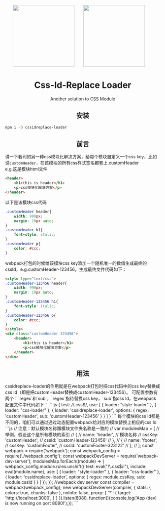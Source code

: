 <div align="center">
  <img width="200" height="200"
    src="https://worldvectorlogo.com/logos/html5.svg">
  <a href="https://github.com/webpack/webpack">
    <img width="200" height="200" vspace="" hspace="25"
      src="https://worldvectorlogo.com/logos/webpack.svg">
  </a>
  <h1>Css-Id-Replace Loader</h1>
  <p>Another solution to CSS Module<p>
</div>

<h2 align="center">安装</h2>

```bash
npm i -D cssidreplace-loader
```

<h2 align="center">前言</h2>

讲一下我司的另一种css模块化解决方案，给每个模块自定义一个css key，比如说`customHeader`，在该模块的所有css样式签名都套上.customHeader  
e.g.这是模块html文件
```html
<header>
	<h1>this is header</h1>
	<p>css模块化解决方案</p>
</header>
```
以下是该模块css代码
```css
.customHeader header{
	width: 990px;
	margin: 10px auto;
}
.customHeader h1{
	font-style: italic;
}
.customHeader p{
	color: #ccc;
}
```
webpack打包的时候给该模块css key添加一个随机唯一的数值生成最终的cssId，e.g.customHeader-123456，生成最终文件代码如下：
```html
<style type="text/css">
.customHeader-123456 header{
	width: 990px;
	margin: 10px auto;
}
.customHeader-123456 h1{
	font-style: italic;
}
.customHeader-123456 p{
	color: #ccc;
}
</style>
<div class="customHeader-123456">
	<header>
		<h1>this is header</h1>
		<p>css模块化解决方案</p>
	</header>
</div>
```

<h2 align="center">用法</h2>
cssidreplace-loader的作用就是在webpack打包时把css代码中的css key替换成css Id（即是把customHeader替换成customHeader-123456）。  
可配置参数有两个：`regex`和`sub`，`regex`指待替换css key，`sub`指css Id，在webpack配置文件中代码如下：
```js
{
  test: /\.css$/,
  use: [
	{
	  loader: "style-loader"
	},
	{
	  loader: "css-loader"
	},
	{
	  loader: 'cssidreplace-loader',
	  options: {
	    regex: 'customHeader',
	    sub: 'customHeader-123456'
	  }
	}
  ]
}
```
每个模块的css Id都是不同的，咱们可以通过通过动态配置webpack给对应的模块替换上相应的css Id
```js
// 注意：默认模块名称跟模块文件夹名称是一致的
// var modulesMap = [  // 举例，假设这个是所有模块的索引
//     {
//         name: 'header', // 模块名称
//         cssKey: 'customHeader',
//         cssId: 'customHeader-123456'
//     },
//     {
//         name: 'footer',
//         cssKey: 'customFooter',
//         cssId: 'customFooter-323122'
//     },
// ];
const webpack = require('webpack');
const webpack_config = require('./webpack.config');
const webpackDevServer = require('webpack-dev-server');
modulesMap.forEach((module) => {
  webpack_config.module.rules.unshift({
    test: eval("/\.css$/i"),
    include: eval(module.name),
    use: [
      	{
      	  loader: "style-loader"
      	},
      	{
      	  loader: "css-loader"
      	},
      	{
      	  loader: 'cssidreplace-loader',
      	  options: {
      	    regex: module.cssKey,
      	    sub: module.cssId
      	  }
      	}
    ]
  });
});
//webpack dev server
const compiler = webpack(webpack_config);
new webpackDevServer(compiler, {
  stats: {
    colors: true,
    chunks: false
  },
  noInfo: false,
  proxy: {
    '*': {
      target: 'http://localhost:3000',
    }
  }
}).listen(8080, function(){console.log('App (dev) is now running on port 8080!');});
```